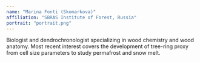 ```yaml
---
name: "Marina Fonti (Skomarkova)"
affiliation: "SBRAS Institute of Forest, Russia"
portrait: "portrait.png"
---
```


Biologist and dendrochronologist specializing in wood chemistry
and wood anatomy. Most recent interest covers the development of
tree-ring proxy from cell size parameters to study permafrost
and snow melt.
